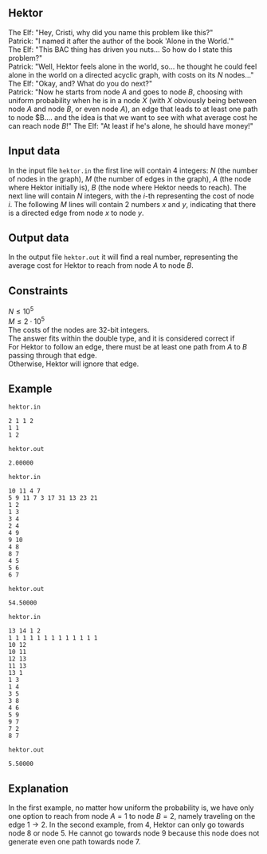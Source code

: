 ## Hektor

The Elf: "Hey, Cristi, why did you name this problem like this?"  
Patrick: "I named it after the author of the book 'Alone in the World.'"  
The Elf: "This BAC thing has driven you nuts... So how do I state this problem?"  
Patrick: "Well, Hektor feels alone in the world, so... he thought he could feel alone in the world on a directed acyclic graph, with costs on its $N$ nodes..."  
The Elf: "Okay, and? What do you do next?"  
Patrick: "Now he starts from node $A$ and goes to node $B$, choosing with uniform probability when he is in a node $X$ (with $X$ obviously being between node $A$ and node $B$, or even node $A$), an edge that leads to at least one path to node $B.... and the idea is that we want to see with what average cost he can reach node $B$!"
The Elf: "At least if he's alone, he should have money!"

## Input data

In the input file `hektor.in` the first line will contain 4 integers: $N$ (the number of nodes in the graph), $M$ (the number of edges in the graph), $A$ (the node where Hektor initially is), $B$ (the node where Hektor needs to reach). The next line will contain $N$ integers, with the $i$-th representing the cost of node $i$. The following $M$ lines will contain 2 numbers $x$ and $y$, indicating that there is a directed edge from node $x$ to node $y$. 

## Output data

In the output file `hektor.out` it will find a real number, representing the average cost for Hektor to reach from node $A$ to node $B$.

## Constraints

$N \leq 10^5$  
$M \leq 2 \cdot 10^5$  
The costs of the nodes are 32-bit integers.  
The answer fits within the double type, and it is considered correct if  
For Hektor to follow an edge, there must be at least one path from $A$ to $B$ passing through that edge.  
Otherwise, Hektor will ignore that edge.

## Example

`hektor.in`
```
2 1 1 2
1 1
1 2
```

`hektor.out`
```
2.00000
```

`hektor.in`
```
10 11 4 7
5 9 11 7 3 17 31 13 23 21
1 2
1 3
3 4
2 4
4 9
9 10
4 8
8 7
4 5
5 6
6 7
```

`hektor.out`
```
54.50000
```

`hektor.in`
```
13 14 1 2
1 1 1 1 1 1 1 1 1 1 1 1 1
10 12
10 11
12 13
11 13
13 1
1 3
1 4
3 5
3 8
4 6
5 9
9 7
7 2
8 7
```

`hektor.out`
```
5.50000
```

## Explanation

In the first example, no matter how uniform the probability is, we have only one option to reach from node $A=1$ to node $B=2$, namely traveling on the edge $1 \rightarrow 2$. In the second example, from $4$, Hektor can only go towards node $8$ or node $5$. He cannot go towards node $9$ because this node does not generate even one path towards node $7$.
